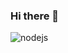 ### Hi there 👋

<img src="https://img.shields.io/badge/nodejs-green?style=flat&logo=nodedotjs&logoColor=%23339933
" alt="nodejs" />
